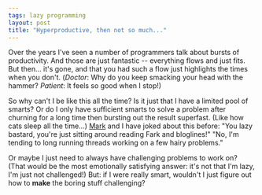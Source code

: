 ```yaml
---
tags: lazy programming
layout: post
title: "Hyperproductive, then not so much..."
---
```




<p>Over the years I've seen a number of programmers talk about bursts
of productivity. And those are just fantastic -- everything flows and
just fits. But then... it's gone, and that you had such a flow just
highlights the times when you don't. (<em>Doctor</em>: Why do you keep
smacking your head with the hammer? <em>Patient</em>: It feels so good
when I stop!)</p>

<p>So why can't I be like this all the time? Is it just that I have a
limited pool of smarts? Or do I only have sufficient smarts to solve a
problem after churning for a long time then bursting out the result
superfast. (Like how cats sleep all the time...)
<a href="http://mark.denovich.org/">Mark</a> and I have joked about this
before: "You lazy bastard, you're just sitting around reading Fark and
bloglines!" "No, I'm tending to long running threads working on a few hairy
problems."</p>

<p>Or maybe I just need to always have challenging problems to work
on? (That would be the most emotionally satisfying answer: it's not
that I'm lazy, I'm just not challenged!)  But: if I were really smart,
wouldn't I just figure out how to <b>make</b> the boring stuff
challenging?</p>



